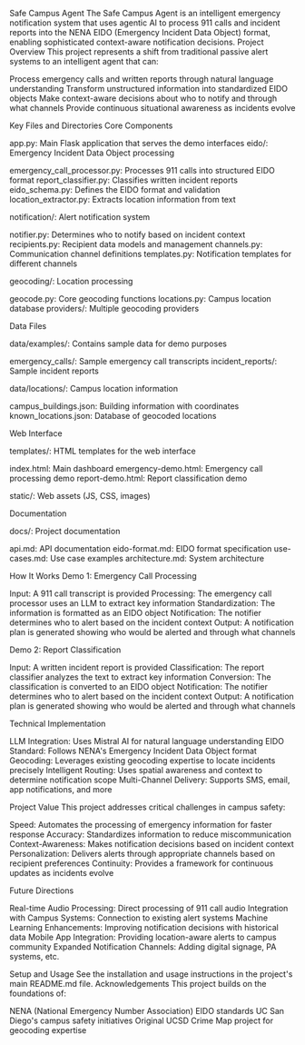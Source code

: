 Safe Campus Agent
The Safe Campus Agent is an intelligent emergency notification system that uses agentic AI to process 911 calls and incident reports into the NENA EIDO (Emergency Incident Data Object) format, enabling sophisticated context-aware notification decisions.
Project Overview
This project represents a shift from traditional passive alert systems to an intelligent agent that can:

Process emergency calls and written reports through natural language understanding
Transform unstructured information into standardized EIDO objects
Make context-aware decisions about who to notify and through what channels
Provide continuous situational awareness as incidents evolve

Key Files and Directories
Core Components

app.py: Main Flask application that serves the demo interfaces
eido/: Emergency Incident Data Object processing

emergency_call_processor.py: Processes 911 calls into structured EIDO format
report_classifier.py: Classifies written incident reports
eido_schema.py: Defines the EIDO format and validation
location_extractor.py: Extracts location information from text


notification/: Alert notification system

notifier.py: Determines who to notify based on incident context
recipients.py: Recipient data models and management
channels.py: Communication channel definitions
templates.py: Notification templates for different channels


geocoding/: Location processing

geocode.py: Core geocoding functions
locations.py: Campus location database
providers/: Multiple geocoding providers



Data Files

data/examples/: Contains sample data for demo purposes

emergency_calls/: Sample emergency call transcripts
incident_reports/: Sample incident reports


data/locations/: Campus location information

campus_buildings.json: Building information with coordinates
known_locations.json: Database of geocoded locations



Web Interface

templates/: HTML templates for the web interface

index.html: Main dashboard
emergency-demo.html: Emergency call processing demo
report-demo.html: Report classification demo


static/: Web assets (JS, CSS, images)

Documentation

docs/: Project documentation

api.md: API documentation
eido-format.md: EIDO format specification
use-cases.md: Use case examples
architecture.md: System architecture



How It Works
Demo 1: Emergency Call Processing

Input: A 911 call transcript is provided
Processing: The emergency call processor uses an LLM to extract key information
Standardization: The information is formatted as an EIDO object
Notification: The notifier determines who to alert based on the incident context
Output: A notification plan is generated showing who would be alerted and through what channels

Demo 2: Report Classification

Input: A written incident report is provided
Classification: The report classifier analyzes the text to extract key information
Conversion: The classification is converted to an EIDO object
Notification: The notifier determines who to alert based on the incident context
Output: A notification plan is generated showing who would be alerted and through what channels

Technical Implementation

LLM Integration: Uses Mistral AI for natural language understanding
EIDO Standard: Follows NENA's Emergency Incident Data Object format
Geocoding: Leverages existing geocoding expertise to locate incidents precisely
Intelligent Routing: Uses spatial awareness and context to determine notification scope
Multi-Channel Delivery: Supports SMS, email, app notifications, and more

Project Value
This project addresses critical challenges in campus safety:

Speed: Automates the processing of emergency information for faster response
Accuracy: Standardizes information to reduce miscommunication
Context-Awareness: Makes notification decisions based on incident context
Personalization: Delivers alerts through appropriate channels based on recipient preferences
Continuity: Provides a framework for continuous updates as incidents evolve

Future Directions

Real-time Audio Processing: Direct processing of 911 call audio
Integration with Campus Systems: Connection to existing alert systems
Machine Learning Enhancements: Improving notification decisions with historical data
Mobile App Integration: Providing location-aware alerts to campus community
Expanded Notification Channels: Adding digital signage, PA systems, etc.

Setup and Usage
See the installation and usage instructions in the project's main README.md file.
Acknowledgements
This project builds on the foundations of:

NENA (National Emergency Number Association) EIDO standards
UC San Diego's campus safety initiatives
Original UCSD Crime Map project for geocoding expertise